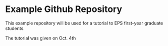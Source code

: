 # Example Github Repository

This example repository will be used for a tutorial to EPS first-year graduate students.

The tutorial was given on Oct. 4th

